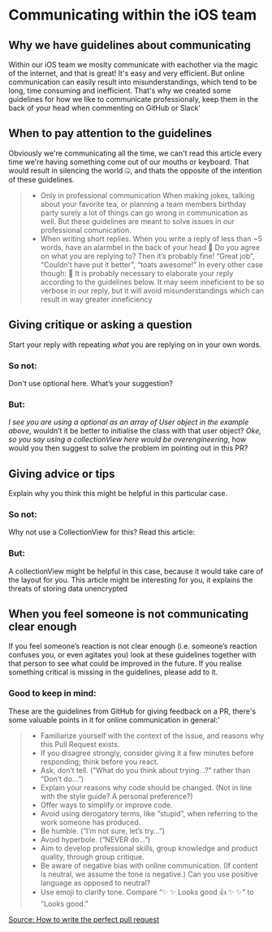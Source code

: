 # Communicating within the iOS team

## Why we have guidelines about communicating
Within our iOS team we moslty communicate with eachother via the magic of the internet, and that is great! It's easy and very efficient. But online communication can easily result into misunderstandings, which tend to be long, time consuming and inefficient. That's why we created some guidelines for how we like to communicate professionaly, keep them in the back of your head when commenting on GitHub or Slack'

## When to pay attention to the guidelines
Obviously we're communicating all the time, we can't read this article every time we're having something come out of our mouths or keyboard. That would result in silencing the world 🤐, and thats the opposite of the intention of these guidelines.

> - Only in professional communication
When making jokes, talking about your favorite tea, or planning a team members birthday party surely a lot of things can go wrong in communication as well. But these guidelines are meant to solve issues in our professional comunication.
> - When writing short replies.
When you write a reply of less than ~5 words, have an alarmbel in the back of your head 🔔 Do you agree on what you are replying to? Then it’s probably fine! “Great job”, “Couldn’t have put it better”,  “toats awesome!” In every other case though: 🚨 It is probably necessary to elaborate your reply according to the guidelines below. It may seem inneficient to be so verbose in our reply, but it will avoid misunderstandings which can result in way greater inneficiency


## Giving critique or asking a question 
Start your reply with repeating *what* you are replying on in your own words.

### So not:
Don't use optional here. 
What’s your suggestion?

### But:
*I see you are using a optional as an array of User object in the example above*, wouldn’t it be better to initialise the class with that user object?
*Oke, so you say using a collectionView here would be overengineering*, how would you then suggest to solve the problem im pointing out in this PR?

## Giving advice or tips
Explain why you think this might be helpful in this particular case.

### So not:
Why not use a CollectionView for this?
Read this article:

### But:
A collectionView might be helpful in this case, because it would take care of the layout for you.
This article might be interesting for you, it explains the threats of storing data unencrypted

## When you feel someone is not communicating clear enough
If you feel someone’s reaction is not clear enough (i.e. someone’s reaction confuses you, or even agitates you) look at these guidelines together with that person to see what could be improved in the future. If you realise something critical is missing in the guidelines, please add to it.

### Good to keep in mind:
These are the guidelines from GitHub for giving feedback on a PR, there's some valuable points in it for online communication in general:'

> - Familiarize yourself with the context of the issue, and reasons why this Pull Request exists.
> - If you disagree strongly, consider giving it a few minutes before responding; think before you react.
> - Ask, don’t tell. (“What do you think about trying…?” rather than “Don’t do…”)
> - Explain your reasons why code should be changed. (Not in line with the style guide? A personal preference?)
> - Offer ways to simplify or improve code.
> - Avoid using derogatory terms, like “stupid”, when referring to the work someone has produced.
> - Be humble. (“I’m not sure, let’s try…”)
> - Avoid hyperbole. (“NEVER do…”)
> - Aim to develop professional skills, group knowledge and product quality, through group critique.
> - Be aware of negative bias with online communication. (If content is neutral, we assume the tone is negative.) Can you use positive language as opposed to neutral?
> - Use emoji to clarify tone. Compare “✨ ✨ Looks good 👍 ✨ ✨” to “Looks good.”

[Source: How to write the perfect pull request](https://github.com/blog/1943-how-to-write-the-perfect-pull-request)

